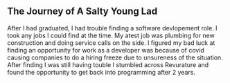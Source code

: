 ## The Journey of A Salty Young Lad

After I had graduated, I had trouble finding a software devlopement role.
I took any jobs I could find at the time. My atest job was plumbing for new construction
and doing service calls on the side. I figured my bad luck at finding an opportunity
for work as a developer was because of covid causing companies to do a hiring
freeze due to unsureness of the situation. After finding I was still having touble
I stumbled across Revurature and found the opportunity to get back into programming
after 2 years. 

